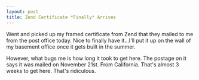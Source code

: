 ```yaml
--- 
layout: post
title: Zend Certificate *Finally* Arrives
---
```

Went and picked up my framed certificate from Zend that they mailed to me from the post office today.  Nice to finally have it...I'll put it up on the wall of my basement office once it gets built in the summer.

However, what bugs me is how long it took to get here.  The postage on it says it was mailed on November 21st.  From California.  That's almost 3 weeks to get here.  That's ridiculous.
